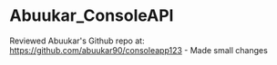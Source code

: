 # Abuukar_ConsoleAPI
Reviewed Abuukar's Github repo at: https://github.com/abuukar90/consoleapp123 - Made small changes
